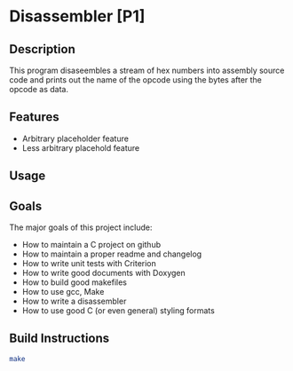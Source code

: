 # Disassembler [P1]

## Description
This program disaseembles a stream of hex numbers into assembly source code and prints out the name of the opcode using the bytes after the opcode as data.

## Features
- Arbitrary placeholder feature
- Less arbitrary placehold feature

## Usage

## Goals
The major goals of this project include:
- How to maintain a C project on github
- How to maintain a proper readme and changelog
- How to write unit tests with Criterion
- How to write good documents with Doxygen
- How to build good makefiles
- How to use gcc, Make
- How to write a disassembler
- How to use good C (or even general) styling formats

## Build Instructions
```bash
make
